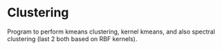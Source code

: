 # Clustering
Program to perform kmeans clustering, kernel kmeans, and also spectral clustering (last 2 both based on RBF kernels).
